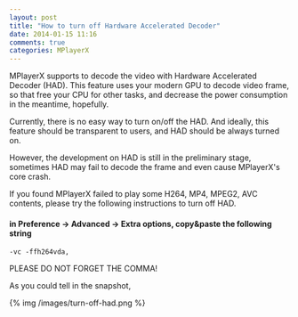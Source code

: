 ```yaml
---
layout: post
title: "How to turn off Hardware Accelerated Decoder"
date: 2014-01-15 11:16
comments: true
categories: MPlayerX 
---
```


MPlayerX supports to decode the video with Hardware Accelerated Decoder (HAD). This feature uses your modern GPU to decode video frame, so that free your CPU for other tasks, and decrease the power consumption in the meantime, hopefully.

Currently, there is no easy way to turn on/off the HAD. And ideally, this feature should be transparent to users, and HAD should be always turned on.

However, the development on HAD is still in the preliminary stage, sometimes HAD may fail to decode the frame and even cause MPlayerX's core crash.

If you found MPlayerX failed to play some H264, MP4, MPEG2, AVC contents, please try the following instructions to turn off HAD.

<!-- more -->

#### in Preference → Advanced → Extra options, copy&paste the following string

```
-vc -ffh264vda,
```

PLEASE DO NOT FORGET THE COMMA!

As you could tell in the snapshot,

{% img /images/turn-off-had.png %}